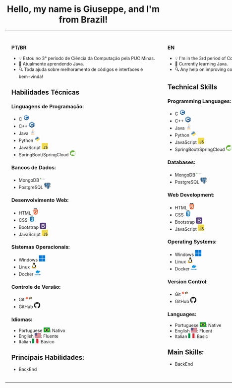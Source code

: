 <h1 align="center">Hello, my name is Giuseppe, and I'm from Brazil!</h1>

<table style="width:200%">
  <tr>
    <td style="width:50%; vertical-align:top; padding:20px;">

### PT/BR

- 💡 Estou no 3° período de Ciência da Computação pela PUC Minas.
- 📜 Atualmente aprendendo Java.
- 🔍 Toda ajuda sobre melhoramento de códigos e interfaces é bem-vinda!

## Habilidades Técnicas

### Linguagens de Programação:
- C <img src="https://github.com/github/explore/blob/main/topics/c/c.png" alt="c logo" width="20" height="20">
- C++ <img src="https://github.com/github/explore/blob/main/topics/cpp/cpp.png" alt="cpp logo" width="20" height="20">
- Java <img src="https://github.com/github/explore/blob/main/topics/java/java.png" alt="java logo" width="20" height="20">
- Python <img src="https://github.com/github/explore/blob/main/topics/python/python.png" alt="python logo" width="20" height="20">
- JavaScript <img src="https://github.com/github/explore/blob/main/topics/javascript/javascript.png" alt="javascript logo" width="20" height="20">
- SpringBoot/SpringCloud <img src="https://github.com/github/explore/blob/main/topics/spring-boot/spring-boot.png" alt="springboot logo" width="20" height="20">


### Bancos de Dados:
- MongoDB <img src="https://github.com/github/explore/blob/main/topics/mongodb/mongodb.png" alt="mongodb logo" width="20" height="20">
- PostgreSQL <img src="https://github.com/github/explore/blob/main/topics/postgresql/postgresql.png" alt="postgresql logo" width="20" height="20">

### Desenvolvimento Web:
- HTML <img src="https://github.com/github/explore/blob/main/topics/html/html.png" alt="html logo" width="20" height="20">
- CSS <img src="https://github.com/github/explore/blob/main/topics/css/css.png" alt="css logo" width="20" height="20">
- Bootstrap <img src="https://github.com/github/explore/blob/main/topics/bootstrap/bootstrap.png" alt="bootstrap logo" width="20" height="20">
- JavaScript <img src="https://github.com/github/explore/blob/main/topics/javascript/javascript.png" alt="javascript logo" width="20" height="20">

### Sistemas Operacionais:
- Windows <img src="https://github.com/github/explore/blob/main/topics/windows/windows.png" alt="windows logo" width="20" height="20">
- Linux <img src="https://github.com/github/explore/blob/main/topics/linux/linux.png" alt="linux logo" width="20" height="20">
- Docker <img src="https://github.com/github/explore/blob/main/topics/docker/docker.png" alt="docker logo" width="20" height="20">

### Controle de Versão:
- Git <img src="https://github.com/github/explore/blob/main/topics/git/git.png" alt="git logo" width="20" height="20">
- GitHub <img src="https://github.com/github/explore/blob/main/topics/github/github.png" alt="github logo" width="20" height="20">

### Idiomas:
- Portuguese <img src="https://github.com/ashleedawg/flags/blob/master/BR.png" alt="BR flag" width="20" height="15">: Nativo
- English <img src="https://github.com/ashleedawg/flags/blob/master/US.png" alt="US flag" width="20" height="15">: Fluente
- Italian <img src="https://github.com/ashleedawg/flags/blob/master/IT.png" alt="IT flag" width="20" height="15">: Básico


## Principais Habilidades:
- BackEnd

    </td>
    <td style="width:50%; vertical-align:top; padding:20px;">

### EN

- 💡 I'm in the 3rd period of Computer Science at PUC Minas.
- 📜 Currently learning Java.
- 🔍 Any help on improving code and interfaces is welcome!

## Technical Skills

### Programming Languages:
- C <img src="https://github.com/github/explore/blob/main/topics/c/c.png" alt="c logo" width="20" height="20">
- C++ <img src="https://github.com/github/explore/blob/main/topics/cpp/cpp.png" alt="cpp logo" width="20" height="20">
- Java <img src="https://github.com/github/explore/blob/main/topics/java/java.png" alt="java logo" width="20" height="20">
- Python <img src="https://github.com/github/explore/blob/main/topics/python/python.png" alt="python logo" width="20" height="20">
- JavaScript <img src="https://github.com/github/explore/blob/main/topics/javascript/javascript.png" alt="javascript logo" width="20" height="20">
- SpringBoot/SpringCloud <img src="https://github.com/github/explore/blob/main/topics/spring-boot/spring-boot.png" alt="springboot logo" width="20" height="20">

### Databases:
- MongoDB <img src="https://github.com/github/explore/blob/main/topics/mongodb/mongodb.png" alt="mongodb logo" width="20" height="20">
- PostgreSQL <img src="https://github.com/github/explore/blob/main/topics/postgresql/postgresql.png" alt="postgresql logo" width="20" height="20">

### Web Development:
- HTML <img src="https://github.com/github/explore/blob/main/topics/html/html.png" alt="html logo" width="20" height="20">
- CSS <img src="https://github.com/github/explore/blob/main/topics/css/css.png" alt="css logo" width="20" height="20">
- Bootstrap <img src="https://github.com/github/explore/blob/main/topics/bootstrap/bootstrap.png" alt="bootstrap logo" width="20" height="20">
- JavaScript <img src="https://github.com/github/explore/blob/main/topics/javascript/javascript.png" alt="javascript logo" width="20" height="20">

### Operating Systems:
- Windows <img src="https://github.com/github/explore/blob/main/topics/windows/windows.png" alt="windows logo" width="20" height="20">
- Linux <img src="https://github.com/github/explore/blob/main/topics/linux/linux.png" alt="linux logo" width="20" height="20">
- Docker <img src="https://github.com/github/explore/blob/main/topics/docker/docker.png" alt="docker logo" width="20" height="20">


### Version Control:
- Git <img src="https://github.com/github/explore/blob/main/topics/git/git.png" alt="git logo" width="20" height="20">
- GitHub <img src="https://github.com/github/explore/blob/main/topics/github/github.png" alt="github logo" width="20" height="20">

### Languages:
- Portuguese <img src="https://github.com/ashleedawg/flags/blob/master/BR.png" alt="BR flag" width="20" height="15">: Native
- English <img src="https://github.com/ashleedawg/flags/blob/master/US.png" alt="US flag" width="20" height="15">: Fluent
- Italian <img src="https://github.com/ashleedawg/flags/blob/master/IT.png" alt="IT flag" width="20" height="15">: Basic


## Main Skills:
- BackEnd

    </td>
  </tr>
</table>

